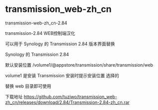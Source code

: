 # transmission_web-zh_cn

transmission-web-zh_cn-2.84

transmission-2.84 WEB控制端汉化

可以用于 Synology 的 Transmission 2.84 版本界面替换

Synology 的 Transmission 2.84 

默认安装位置 /volume1/@appstore/transmission/share/transmission/web

volume1 是安装 Transmission 安装时提示安装位置 选择的

替换 web 目录即可使用


下载地址
https://github.com/tuziwo/transmission_web-zh_cn/releases/download/2.84/Transmission-2.84-zh_cn.rar
